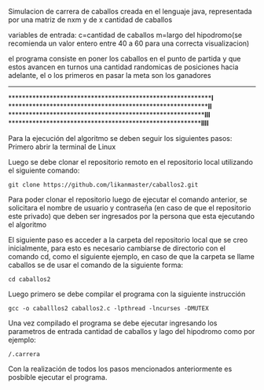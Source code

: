 

Simulacion de carrera de caballos creada en el lenguaje java, representada por una matriz de nxm y de x cantidad de caballos

variables de entrada: c=cantidad de caballos m=largo del hipodromo(se recomienda un valor entero entre 40 a 60 para una correcta visualizacion)

el programa consiste en poner los caballos en el punto de partida y que estos avancen en turnos una cantidad randomicas de posiciones hacia adelante, el o los primeros en pasar la meta son los ganadores

****************************************************************
*************************************************************l**
************************************************************ll**
***********************************************************lll**
**********************************************************llll**


Para la ejecución del algoritmo se deben seguir los siguientes pasos:
Primero abrir la terminal de Linux

Luego se debe clonar el repositorio remoto en el repositorio local utilizando el siguiente comando:

    git clone https://github.com/likanmaster/caballos2.git
Para poder clonar el repositorio luego de ejecutar el comando anterior, se solicitara el nombre de usuario y contraseña (en caso de que el repositorio este privado) que deben ser ingresados por la persona que esta ejecutando el algoritmo

El siguiente paso es acceder a la carpeta del repositorio local que se creo inicialmente, para esto es necesario cambiarse de directorio con el comando cd, como el siguiente ejemplo, en caso de que la carpeta se llame caballos se de usar el comando de la siguiente forma:

    cd caballos2

 Luego primero se debe compilar el programa con la siguiente instrucción

    gcc -o caballlos2 caballos2.c -lpthread -lncurses -DMUTEX

 Una vez compilado el programa se debe ejecutar ingresando los parametros de entrada cantidad de caballos y lago del hipodromo como por ejemplo:

    /.carrera

Con la realización de todos los pasos mencionados anteriormente es posbible ejecutar el programa.
